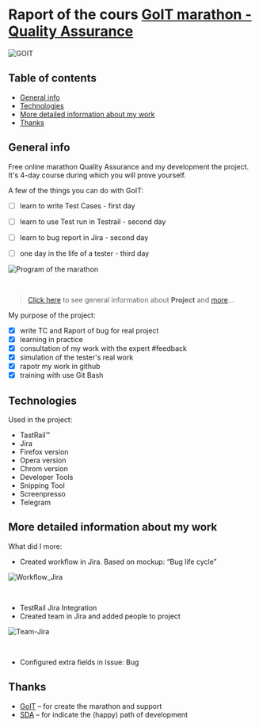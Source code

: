 # Raport of the cours [GoIT marathon - Quality Assurance](https://qa.m.goit.global/pl/) 


![GOIT](https://github.com/eksperymentator/GoIT_Maraton_QA/assets/101925955/90e24fbb-dbcc-4ec8-8ba6-a051522d0803 "home")
<br>

## Table of contents
* [General info](#General-info)
* [Technologies](#Technologies)
* [More detailed information about my work](#More-detailed-information-about-my-work)
* [Thanks](#Thanks)

## General info 

Free online marathon Quality Assurance and my development the project. <br>
It's 4-day course during which you will prove yourself. <br>

A few of the things you can do with GoIT: 
- [ ] learn to write Test Cases - first day <br>
- [ ] learn to use Test run in Testrail - second day <br>
- [ ] learn to bug report in Jira - second day <br>
- [ ] one day in the life of a tester - third day <br>



![Program of the marathon](https://github.com/eksperymentator/GoIT_Maraton_QA/assets/101925955/e3034b82-ea94-45d6-b8e8-2f058c3e2e8f)

<br>

>  [Click here](https://qa.m.goit.global/pl/) to see general information about **Project** and [more](https://goit.global/pl/newcomers/)... <br>

My purpose of the project: 
- [x] write TC and Raport of bug for real project <br>
- [x] learning in practice <br>
- [x] consultation of my work with the expert  #feedback <br>
- [x] simulation of the tester's real work <br>
- [x] rapotr my work in github <br>
- [x] training with use Git Bash <br>

## Technologies 
Used in the project: 
- TastRail:tm: <br>
- Jira <br>
- Firefox version <br>
- Opera version <br>
- Chrom version <br>
- Developer Tools <br>
- Snipping Tool <br>
- Screenpresso <br>
- Telegram <br>

## More detailed information about my work 

What did I more:
- Created workflow in Jira.  Based on mockup: “Bug life cycle” <br>

![Workflow_Jira](https://github.com/eksperymentator/GoIT_Maraton_QA/assets/101925955/c213f98d-d00e-46d3-a6db-9511bc8802d1) 

<br>

- TestRail Jira Integration <br>
- Created team in Jira and added people to project <br>

![Team-Jira](https://github.com/eksperymentator/GoIT_Maraton_QA/assets/101925955/9de3f998-befd-4bf7-92fa-f25f0eeb24ee)

<br>

- Configured extra fields in Issue: Bug <br>

## Thanks 
- [GoIT](https://goit.global/pl/) – for create the marathon and support <br>
- [SDA](https://sdacademy.pl/) – for indicate the (happy) path of development <br>
